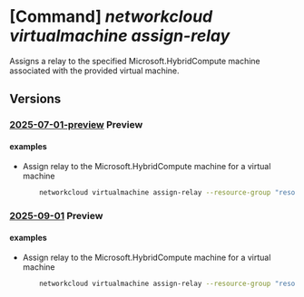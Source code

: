 # [Command] _networkcloud virtualmachine assign-relay_

Assigns a relay to the specified Microsoft.HybridCompute machine associated with the provided virtual machine.

## Versions

### [2025-07-01-preview](/Resources/mgmt-plane/L3N1YnNjcmlwdGlvbnMve30vcmVzb3VyY2Vncm91cHMve30vcHJvdmlkZXJzL21pY3Jvc29mdC5uZXR3b3JrY2xvdWQvdmlydHVhbG1hY2hpbmVzL3t9L2Fzc2lnbnJlbGF5/2025-07-01-preview.xml) **Preview**

<!-- mgmt-plane /subscriptions/{}/resourcegroups/{}/providers/microsoft.networkcloud/virtualmachines/{}/assignrelay 2025-07-01-preview -->

#### examples

- Assign relay to the Microsoft.HybridCompute machine for a virtual machine
    ```bash
        networkcloud virtualmachine assign-relay --resource-group "resourceGroupName" --name "virtualMachineName" --machine-id "/subscriptions/123e4567-e89b-12d3-a456-426655440000/resourceGroups/resourceGroupName/providers/Microsoft.HybridCompute/machines/machineName" --relay-type "Platform"
    ```

### [2025-09-01](/Resources/mgmt-plane/L3N1YnNjcmlwdGlvbnMve30vcmVzb3VyY2Vncm91cHMve30vcHJvdmlkZXJzL21pY3Jvc29mdC5uZXR3b3JrY2xvdWQvdmlydHVhbG1hY2hpbmVzL3t9L2Fzc2lnbnJlbGF5/2025-09-01.xml) **Preview**

<!-- mgmt-plane /subscriptions/{}/resourcegroups/{}/providers/microsoft.networkcloud/virtualmachines/{}/assignrelay 2025-09-01 -->

#### examples

- Assign relay to the Microsoft.HybridCompute machine for a virtual machine
    ```bash
        networkcloud virtualmachine assign-relay --resource-group "resourceGroupName" --name "virtualMachineName" --machine-id "/subscriptions/123e4567-e89b-12d3-a456-426655440000/resourceGroups/resourceGroupName/providers/Microsoft.HybridCompute/machines/machineName" --relay-type "Platform"
    ```
